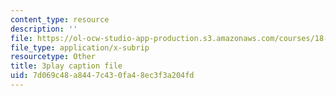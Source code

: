 ```yaml
---
content_type: resource
description: ''
file: https://ol-ocw-studio-app-production.s3.amazonaws.com/courses/18-01sc-single-variable-calculus-fall-2010/7d069c48a8447c430fa48ec3f3a204fd_v1AQ8Yi3yB8.srt
file_type: application/x-subrip
resourcetype: Other
title: 3play caption file
uid: 7d069c48-a844-7c43-0fa4-8ec3f3a204fd
---
```

